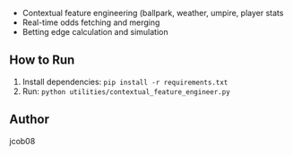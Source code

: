 - Contextual feature engineering (ballpark, weather, umpire, player stats
- Real-time odds fetching and merging 
- Betting edge calculation and simulation 
 
## How to Run 
1. Install dependencies: `pip install -r requirements.txt` 
2. Run: `python utilities/contextual_feature_engineer.py` 
 
## Author 
jcob08 
